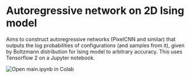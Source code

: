 # Autoregressive network on 2D Ising model
Aims to construct autoregressive networks (PixelCNN and similar) that outputs the log probabilities of configurations (and samples from it), given by Boltzmann distribution for Ising model to arbitrary accuracy. This uses Tensorflow 2 on a Jupyter notebook.

![[Open main.ipynb in Colab](https://colab.research.google.com/assets/colab-badge.svg)](https://colab.research.google.com/github/dinesh110598/ising-autoregressive/main/main.ipynb)
